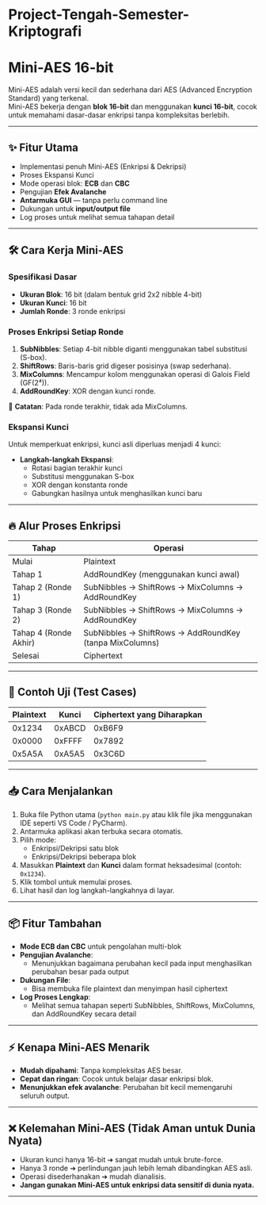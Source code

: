 # Project-Tengah-Semester-Kriptografi

# Mini-AES 16-bit

Mini-AES adalah versi kecil dan sederhana dari AES (Advanced Encryption Standard) yang terkenal.  
Mini-AES bekerja dengan **blok 16-bit** dan menggunakan **kunci 16-bit**, cocok untuk memahami dasar-dasar enkripsi tanpa kompleksitas berlebih.

---

## ✨ Fitur Utama

- Implementasi penuh Mini-AES (Enkripsi & Dekripsi)
- Proses Ekspansi Kunci
- Mode operasi blok: **ECB** dan **CBC**
- Pengujian **Efek Avalanche**
- **Antarmuka GUI** — tanpa perlu command line
- Dukungan untuk **input/output file**
- Log proses untuk melihat semua tahapan detail

---

## 🛠️ Cara Kerja Mini-AES

### Spesifikasi Dasar

- **Ukuran Blok**: 16 bit (dalam bentuk grid 2x2 nibble 4-bit)
- **Ukuran Kunci**: 16 bit
- **Jumlah Ronde**: 3 ronde enkripsi

### Proses Enkripsi Setiap Ronde

1. **SubNibbles**: Setiap 4-bit nibble diganti menggunakan tabel substitusi (S-box).
2. **ShiftRows**: Baris-baris grid digeser posisinya (swap sederhana).
3. **MixColumns**: Mencampur kolom menggunakan operasi di Galois Field (GF(2⁴)).
4. **AddRoundKey**: XOR dengan kunci ronde.

🔔 **Catatan**: Pada ronde terakhir, tidak ada MixColumns.

### Ekspansi Kunci

Untuk memperkuat enkripsi, kunci asli diperluas menjadi 4 kunci:

- **Langkah-langkah Ekspansi**:
  - Rotasi bagian terakhir kunci
  - Substitusi menggunakan S-box
  - XOR dengan konstanta ronde
  - Gabungkan hasilnya untuk menghasilkan kunci baru

---

## 🔥 Alur Proses Enkripsi
|Tahap | Operasi |
|-----------|---------|
|Mulai | Plaintext |
|Tahap 1 | AddRoundKey (menggunakan kunci awal) |
|Tahap 2 (Ronde 1) | SubNibbles → ShiftRows → MixColumns → AddRoundKey |
|Tahap 3 (Ronde 2) | SubNibbles → ShiftRows → MixColumns → AddRoundKey |
|Tahap 4 (Ronde Akhir) | SubNibbles → ShiftRows → AddRoundKey (tanpa MixColumns) |
|Selesai | Ciphertext |

---

## 🧪 Contoh Uji (Test Cases)

| Plaintext | Kunci   | Ciphertext yang Diharapkan |
|-----------|---------|----------------------------|
| 0x1234    | 0xABCD  | 0xB6F9                     |
| 0x0000    | 0xFFFF  | 0x7892                     |
| 0x5A5A    | 0xA5A5  | 0x3C6D                     |

---

## 📥 Cara Menjalankan

1. Buka file Python utama (`python main.py` atau klik file jika menggunakan IDE seperti VS Code / PyCharm).
2. Antarmuka aplikasi akan terbuka secara otomatis.
3. Pilih mode:
   - Enkripsi/Dekripsi satu blok
   - Enkripsi/Dekripsi beberapa blok
4. Masukkan **Plaintext** dan **Kunci** dalam format heksadesimal (contoh: `0x1234`).
5. Klik tombol untuk memulai proses.
6. Lihat hasil dan log langkah-langkahnya di layar.

---

## 📦 Fitur Tambahan

- **Mode ECB dan CBC** untuk pengolahan multi-blok
- **Pengujian Avalanche**:
  - Menunjukkan bagaimana perubahan kecil pada input menghasilkan perubahan besar pada output
- **Dukungan File**:
  - Bisa membuka file plaintext dan menyimpan hasil ciphertext
- **Log Proses Lengkap**:
  - Melihat semua tahapan seperti SubNibbles, ShiftRows, MixColumns, dan AddRoundKey secara detail

---

## ⚡ Kenapa Mini-AES Menarik

- **Mudah dipahami**: Tanpa kompleksitas AES besar.
- **Cepat dan ringan**: Cocok untuk belajar dasar enkripsi blok.
- **Menunjukkan efek avalanche**: Perubahan bit kecil memengaruhi seluruh output.

---

## ❌ Kelemahan Mini-AES (Tidak Aman untuk Dunia Nyata)

- Ukuran kunci hanya 16-bit ➔ sangat mudah untuk brute-force.
- Hanya 3 ronde ➔ perlindungan jauh lebih lemah dibandingkan AES asli.
- Operasi disederhanakan ➔ mudah dianalisis.
- **Jangan gunakan Mini-AES untuk enkripsi data sensitif di dunia nyata.**

---

